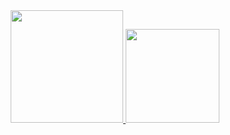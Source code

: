 <div align="center">
  <a href="https://github.com/eduardodgdebem">
  <img height="180em" src="https://github-readme-stats.vercel.app/api?username=eduardodgdebem&show_icons=true&theme=dark&include_all_commits=true&count_private=true"/>
  <img height="150em" src="https://github-readme-stats.vercel.app/api/top-langs/?username=eduardodgdebem&layout=compact&langs_count=7&theme=dark&count_private=true"/>
</div>
